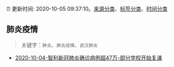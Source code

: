 :alarm_clock: 更新时间: 2020-10-05 09:37:10。[来源分类](../README.md)、[标签分类](../TAGS.md)、[时间分类](../TIMELINE.md)

## 肺炎疫情


> 关键字：`肺炎`、`肺炎疫情`、`武汉肺炎`



- [2020-10-04-智利新冠肺炎确诊病例超47万-部分学校开始复课](http://app.cctv.com/special/cportal/detail/arti/index.html?id=ArtiuQesStvlxUYhCjNT6VOW201005&isfromapp=1) 
